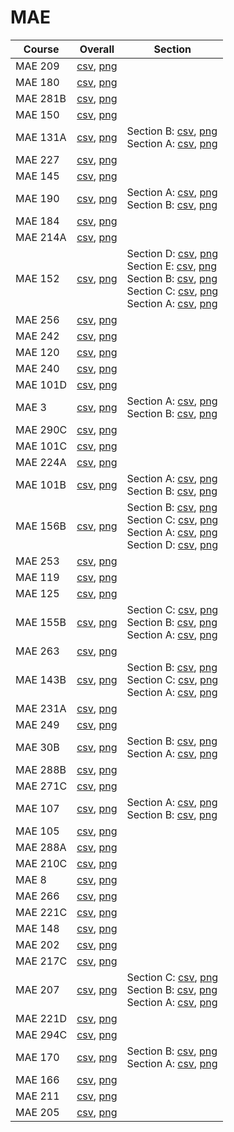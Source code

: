 # MAE

| Course | Overall | Section |
| ------ | ------- | ------- |
| MAE 209 | [csv](https://github.com/UCSD-Historical-Enrollment-Data/2024Spring/blob/main/overall/MAE%20209.csv), [png](https://raw.githubusercontent.com/UCSD-Historical-Enrollment-Data/2024Spring/main/plot_overall/MAE%20209.png) |  |
| MAE 180 | [csv](https://github.com/UCSD-Historical-Enrollment-Data/2024Spring/blob/main/overall/MAE%20180.csv), [png](https://raw.githubusercontent.com/UCSD-Historical-Enrollment-Data/2024Spring/main/plot_overall/MAE%20180.png) |  |
| MAE 281B | [csv](https://github.com/UCSD-Historical-Enrollment-Data/2024Spring/blob/main/overall/MAE%20281B.csv), [png](https://raw.githubusercontent.com/UCSD-Historical-Enrollment-Data/2024Spring/main/plot_overall/MAE%20281B.png) |  |
| MAE 150 | [csv](https://github.com/UCSD-Historical-Enrollment-Data/2024Spring/blob/main/overall/MAE%20150.csv), [png](https://raw.githubusercontent.com/UCSD-Historical-Enrollment-Data/2024Spring/main/plot_overall/MAE%20150.png) |  |
| MAE 131A | [csv](https://github.com/UCSD-Historical-Enrollment-Data/2024Spring/blob/main/overall/MAE%20131A.csv), [png](https://raw.githubusercontent.com/UCSD-Historical-Enrollment-Data/2024Spring/main/plot_overall/MAE%20131A.png) | Section B: [csv](https://github.com/UCSD-Historical-Enrollment-Data/2024Spring/blob/main/section/MAE%20131A_B.csv), [png](https://raw.githubusercontent.com/UCSD-Historical-Enrollment-Data/2024Spring/main/plot_section/MAE%20131A_B.png)<br>Section A: [csv](https://github.com/UCSD-Historical-Enrollment-Data/2024Spring/blob/main/section/MAE%20131A_A.csv), [png](https://raw.githubusercontent.com/UCSD-Historical-Enrollment-Data/2024Spring/main/plot_section/MAE%20131A_A.png) |
| MAE 227 | [csv](https://github.com/UCSD-Historical-Enrollment-Data/2024Spring/blob/main/overall/MAE%20227.csv), [png](https://raw.githubusercontent.com/UCSD-Historical-Enrollment-Data/2024Spring/main/plot_overall/MAE%20227.png) |  |
| MAE 145 | [csv](https://github.com/UCSD-Historical-Enrollment-Data/2024Spring/blob/main/overall/MAE%20145.csv), [png](https://raw.githubusercontent.com/UCSD-Historical-Enrollment-Data/2024Spring/main/plot_overall/MAE%20145.png) |  |
| MAE 190 | [csv](https://github.com/UCSD-Historical-Enrollment-Data/2024Spring/blob/main/overall/MAE%20190.csv), [png](https://raw.githubusercontent.com/UCSD-Historical-Enrollment-Data/2024Spring/main/plot_overall/MAE%20190.png) | Section A: [csv](https://github.com/UCSD-Historical-Enrollment-Data/2024Spring/blob/main/section/MAE%20190_A.csv), [png](https://raw.githubusercontent.com/UCSD-Historical-Enrollment-Data/2024Spring/main/plot_section/MAE%20190_A.png)<br>Section B: [csv](https://github.com/UCSD-Historical-Enrollment-Data/2024Spring/blob/main/section/MAE%20190_B.csv), [png](https://raw.githubusercontent.com/UCSD-Historical-Enrollment-Data/2024Spring/main/plot_section/MAE%20190_B.png) |
| MAE 184 | [csv](https://github.com/UCSD-Historical-Enrollment-Data/2024Spring/blob/main/overall/MAE%20184.csv), [png](https://raw.githubusercontent.com/UCSD-Historical-Enrollment-Data/2024Spring/main/plot_overall/MAE%20184.png) |  |
| MAE 214A | [csv](https://github.com/UCSD-Historical-Enrollment-Data/2024Spring/blob/main/overall/MAE%20214A.csv), [png](https://raw.githubusercontent.com/UCSD-Historical-Enrollment-Data/2024Spring/main/plot_overall/MAE%20214A.png) |  |
| MAE 152 | [csv](https://github.com/UCSD-Historical-Enrollment-Data/2024Spring/blob/main/overall/MAE%20152.csv), [png](https://raw.githubusercontent.com/UCSD-Historical-Enrollment-Data/2024Spring/main/plot_overall/MAE%20152.png) | Section D: [csv](https://github.com/UCSD-Historical-Enrollment-Data/2024Spring/blob/main/section/MAE%20152_D.csv), [png](https://raw.githubusercontent.com/UCSD-Historical-Enrollment-Data/2024Spring/main/plot_section/MAE%20152_D.png)<br>Section E: [csv](https://github.com/UCSD-Historical-Enrollment-Data/2024Spring/blob/main/section/MAE%20152_E.csv), [png](https://raw.githubusercontent.com/UCSD-Historical-Enrollment-Data/2024Spring/main/plot_section/MAE%20152_E.png)<br>Section B: [csv](https://github.com/UCSD-Historical-Enrollment-Data/2024Spring/blob/main/section/MAE%20152_B.csv), [png](https://raw.githubusercontent.com/UCSD-Historical-Enrollment-Data/2024Spring/main/plot_section/MAE%20152_B.png)<br>Section C: [csv](https://github.com/UCSD-Historical-Enrollment-Data/2024Spring/blob/main/section/MAE%20152_C.csv), [png](https://raw.githubusercontent.com/UCSD-Historical-Enrollment-Data/2024Spring/main/plot_section/MAE%20152_C.png)<br>Section A: [csv](https://github.com/UCSD-Historical-Enrollment-Data/2024Spring/blob/main/section/MAE%20152_A.csv), [png](https://raw.githubusercontent.com/UCSD-Historical-Enrollment-Data/2024Spring/main/plot_section/MAE%20152_A.png) |
| MAE 256 | [csv](https://github.com/UCSD-Historical-Enrollment-Data/2024Spring/blob/main/overall/MAE%20256.csv), [png](https://raw.githubusercontent.com/UCSD-Historical-Enrollment-Data/2024Spring/main/plot_overall/MAE%20256.png) |  |
| MAE 242 | [csv](https://github.com/UCSD-Historical-Enrollment-Data/2024Spring/blob/main/overall/MAE%20242.csv), [png](https://raw.githubusercontent.com/UCSD-Historical-Enrollment-Data/2024Spring/main/plot_overall/MAE%20242.png) |  |
| MAE 120 | [csv](https://github.com/UCSD-Historical-Enrollment-Data/2024Spring/blob/main/overall/MAE%20120.csv), [png](https://raw.githubusercontent.com/UCSD-Historical-Enrollment-Data/2024Spring/main/plot_overall/MAE%20120.png) |  |
| MAE 240 | [csv](https://github.com/UCSD-Historical-Enrollment-Data/2024Spring/blob/main/overall/MAE%20240.csv), [png](https://raw.githubusercontent.com/UCSD-Historical-Enrollment-Data/2024Spring/main/plot_overall/MAE%20240.png) |  |
| MAE 101D | [csv](https://github.com/UCSD-Historical-Enrollment-Data/2024Spring/blob/main/overall/MAE%20101D.csv), [png](https://raw.githubusercontent.com/UCSD-Historical-Enrollment-Data/2024Spring/main/plot_overall/MAE%20101D.png) |  |
| MAE 3 | [csv](https://github.com/UCSD-Historical-Enrollment-Data/2024Spring/blob/main/overall/MAE%203.csv), [png](https://raw.githubusercontent.com/UCSD-Historical-Enrollment-Data/2024Spring/main/plot_overall/MAE%203.png) | Section A: [csv](https://github.com/UCSD-Historical-Enrollment-Data/2024Spring/blob/main/section/MAE%203_A.csv), [png](https://raw.githubusercontent.com/UCSD-Historical-Enrollment-Data/2024Spring/main/plot_section/MAE%203_A.png)<br>Section B: [csv](https://github.com/UCSD-Historical-Enrollment-Data/2024Spring/blob/main/section/MAE%203_B.csv), [png](https://raw.githubusercontent.com/UCSD-Historical-Enrollment-Data/2024Spring/main/plot_section/MAE%203_B.png) |
| MAE 290C | [csv](https://github.com/UCSD-Historical-Enrollment-Data/2024Spring/blob/main/overall/MAE%20290C.csv), [png](https://raw.githubusercontent.com/UCSD-Historical-Enrollment-Data/2024Spring/main/plot_overall/MAE%20290C.png) |  |
| MAE 101C | [csv](https://github.com/UCSD-Historical-Enrollment-Data/2024Spring/blob/main/overall/MAE%20101C.csv), [png](https://raw.githubusercontent.com/UCSD-Historical-Enrollment-Data/2024Spring/main/plot_overall/MAE%20101C.png) |  |
| MAE 224A | [csv](https://github.com/UCSD-Historical-Enrollment-Data/2024Spring/blob/main/overall/MAE%20224A.csv), [png](https://raw.githubusercontent.com/UCSD-Historical-Enrollment-Data/2024Spring/main/plot_overall/MAE%20224A.png) |  |
| MAE 101B | [csv](https://github.com/UCSD-Historical-Enrollment-Data/2024Spring/blob/main/overall/MAE%20101B.csv), [png](https://raw.githubusercontent.com/UCSD-Historical-Enrollment-Data/2024Spring/main/plot_overall/MAE%20101B.png) | Section A: [csv](https://github.com/UCSD-Historical-Enrollment-Data/2024Spring/blob/main/section/MAE%20101B_A.csv), [png](https://raw.githubusercontent.com/UCSD-Historical-Enrollment-Data/2024Spring/main/plot_section/MAE%20101B_A.png)<br>Section B: [csv](https://github.com/UCSD-Historical-Enrollment-Data/2024Spring/blob/main/section/MAE%20101B_B.csv), [png](https://raw.githubusercontent.com/UCSD-Historical-Enrollment-Data/2024Spring/main/plot_section/MAE%20101B_B.png) |
| MAE 156B | [csv](https://github.com/UCSD-Historical-Enrollment-Data/2024Spring/blob/main/overall/MAE%20156B.csv), [png](https://raw.githubusercontent.com/UCSD-Historical-Enrollment-Data/2024Spring/main/plot_overall/MAE%20156B.png) | Section B: [csv](https://github.com/UCSD-Historical-Enrollment-Data/2024Spring/blob/main/section/MAE%20156B_B.csv), [png](https://raw.githubusercontent.com/UCSD-Historical-Enrollment-Data/2024Spring/main/plot_section/MAE%20156B_B.png)<br>Section C: [csv](https://github.com/UCSD-Historical-Enrollment-Data/2024Spring/blob/main/section/MAE%20156B_C.csv), [png](https://raw.githubusercontent.com/UCSD-Historical-Enrollment-Data/2024Spring/main/plot_section/MAE%20156B_C.png)<br>Section A: [csv](https://github.com/UCSD-Historical-Enrollment-Data/2024Spring/blob/main/section/MAE%20156B_A.csv), [png](https://raw.githubusercontent.com/UCSD-Historical-Enrollment-Data/2024Spring/main/plot_section/MAE%20156B_A.png)<br>Section D: [csv](https://github.com/UCSD-Historical-Enrollment-Data/2024Spring/blob/main/section/MAE%20156B_D.csv), [png](https://raw.githubusercontent.com/UCSD-Historical-Enrollment-Data/2024Spring/main/plot_section/MAE%20156B_D.png) |
| MAE 253 | [csv](https://github.com/UCSD-Historical-Enrollment-Data/2024Spring/blob/main/overall/MAE%20253.csv), [png](https://raw.githubusercontent.com/UCSD-Historical-Enrollment-Data/2024Spring/main/plot_overall/MAE%20253.png) |  |
| MAE 119 | [csv](https://github.com/UCSD-Historical-Enrollment-Data/2024Spring/blob/main/overall/MAE%20119.csv), [png](https://raw.githubusercontent.com/UCSD-Historical-Enrollment-Data/2024Spring/main/plot_overall/MAE%20119.png) |  |
| MAE 125 | [csv](https://github.com/UCSD-Historical-Enrollment-Data/2024Spring/blob/main/overall/MAE%20125.csv), [png](https://raw.githubusercontent.com/UCSD-Historical-Enrollment-Data/2024Spring/main/plot_overall/MAE%20125.png) |  |
| MAE 155B | [csv](https://github.com/UCSD-Historical-Enrollment-Data/2024Spring/blob/main/overall/MAE%20155B.csv), [png](https://raw.githubusercontent.com/UCSD-Historical-Enrollment-Data/2024Spring/main/plot_overall/MAE%20155B.png) | Section C: [csv](https://github.com/UCSD-Historical-Enrollment-Data/2024Spring/blob/main/section/MAE%20155B_C.csv), [png](https://raw.githubusercontent.com/UCSD-Historical-Enrollment-Data/2024Spring/main/plot_section/MAE%20155B_C.png)<br>Section B: [csv](https://github.com/UCSD-Historical-Enrollment-Data/2024Spring/blob/main/section/MAE%20155B_B.csv), [png](https://raw.githubusercontent.com/UCSD-Historical-Enrollment-Data/2024Spring/main/plot_section/MAE%20155B_B.png)<br>Section A: [csv](https://github.com/UCSD-Historical-Enrollment-Data/2024Spring/blob/main/section/MAE%20155B_A.csv), [png](https://raw.githubusercontent.com/UCSD-Historical-Enrollment-Data/2024Spring/main/plot_section/MAE%20155B_A.png) |
| MAE 263 | [csv](https://github.com/UCSD-Historical-Enrollment-Data/2024Spring/blob/main/overall/MAE%20263.csv), [png](https://raw.githubusercontent.com/UCSD-Historical-Enrollment-Data/2024Spring/main/plot_overall/MAE%20263.png) |  |
| MAE 143B | [csv](https://github.com/UCSD-Historical-Enrollment-Data/2024Spring/blob/main/overall/MAE%20143B.csv), [png](https://raw.githubusercontent.com/UCSD-Historical-Enrollment-Data/2024Spring/main/plot_overall/MAE%20143B.png) | Section B: [csv](https://github.com/UCSD-Historical-Enrollment-Data/2024Spring/blob/main/section/MAE%20143B_B.csv), [png](https://raw.githubusercontent.com/UCSD-Historical-Enrollment-Data/2024Spring/main/plot_section/MAE%20143B_B.png)<br>Section C: [csv](https://github.com/UCSD-Historical-Enrollment-Data/2024Spring/blob/main/section/MAE%20143B_C.csv), [png](https://raw.githubusercontent.com/UCSD-Historical-Enrollment-Data/2024Spring/main/plot_section/MAE%20143B_C.png)<br>Section A: [csv](https://github.com/UCSD-Historical-Enrollment-Data/2024Spring/blob/main/section/MAE%20143B_A.csv), [png](https://raw.githubusercontent.com/UCSD-Historical-Enrollment-Data/2024Spring/main/plot_section/MAE%20143B_A.png) |
| MAE 231A | [csv](https://github.com/UCSD-Historical-Enrollment-Data/2024Spring/blob/main/overall/MAE%20231A.csv), [png](https://raw.githubusercontent.com/UCSD-Historical-Enrollment-Data/2024Spring/main/plot_overall/MAE%20231A.png) |  |
| MAE 249 | [csv](https://github.com/UCSD-Historical-Enrollment-Data/2024Spring/blob/main/overall/MAE%20249.csv), [png](https://raw.githubusercontent.com/UCSD-Historical-Enrollment-Data/2024Spring/main/plot_overall/MAE%20249.png) |  |
| MAE 30B | [csv](https://github.com/UCSD-Historical-Enrollment-Data/2024Spring/blob/main/overall/MAE%2030B.csv), [png](https://raw.githubusercontent.com/UCSD-Historical-Enrollment-Data/2024Spring/main/plot_overall/MAE%2030B.png) | Section B: [csv](https://github.com/UCSD-Historical-Enrollment-Data/2024Spring/blob/main/section/MAE%2030B_B.csv), [png](https://raw.githubusercontent.com/UCSD-Historical-Enrollment-Data/2024Spring/main/plot_section/MAE%2030B_B.png)<br>Section A: [csv](https://github.com/UCSD-Historical-Enrollment-Data/2024Spring/blob/main/section/MAE%2030B_A.csv), [png](https://raw.githubusercontent.com/UCSD-Historical-Enrollment-Data/2024Spring/main/plot_section/MAE%2030B_A.png) |
| MAE 288B | [csv](https://github.com/UCSD-Historical-Enrollment-Data/2024Spring/blob/main/overall/MAE%20288B.csv), [png](https://raw.githubusercontent.com/UCSD-Historical-Enrollment-Data/2024Spring/main/plot_overall/MAE%20288B.png) |  |
| MAE 271C | [csv](https://github.com/UCSD-Historical-Enrollment-Data/2024Spring/blob/main/overall/MAE%20271C.csv), [png](https://raw.githubusercontent.com/UCSD-Historical-Enrollment-Data/2024Spring/main/plot_overall/MAE%20271C.png) |  |
| MAE 107 | [csv](https://github.com/UCSD-Historical-Enrollment-Data/2024Spring/blob/main/overall/MAE%20107.csv), [png](https://raw.githubusercontent.com/UCSD-Historical-Enrollment-Data/2024Spring/main/plot_overall/MAE%20107.png) | Section A: [csv](https://github.com/UCSD-Historical-Enrollment-Data/2024Spring/blob/main/section/MAE%20107_A.csv), [png](https://raw.githubusercontent.com/UCSD-Historical-Enrollment-Data/2024Spring/main/plot_section/MAE%20107_A.png)<br>Section B: [csv](https://github.com/UCSD-Historical-Enrollment-Data/2024Spring/blob/main/section/MAE%20107_B.csv), [png](https://raw.githubusercontent.com/UCSD-Historical-Enrollment-Data/2024Spring/main/plot_section/MAE%20107_B.png) |
| MAE 105 | [csv](https://github.com/UCSD-Historical-Enrollment-Data/2024Spring/blob/main/overall/MAE%20105.csv), [png](https://raw.githubusercontent.com/UCSD-Historical-Enrollment-Data/2024Spring/main/plot_overall/MAE%20105.png) |  |
| MAE 288A | [csv](https://github.com/UCSD-Historical-Enrollment-Data/2024Spring/blob/main/overall/MAE%20288A.csv), [png](https://raw.githubusercontent.com/UCSD-Historical-Enrollment-Data/2024Spring/main/plot_overall/MAE%20288A.png) |  |
| MAE 210C | [csv](https://github.com/UCSD-Historical-Enrollment-Data/2024Spring/blob/main/overall/MAE%20210C.csv), [png](https://raw.githubusercontent.com/UCSD-Historical-Enrollment-Data/2024Spring/main/plot_overall/MAE%20210C.png) |  |
| MAE 8 | [csv](https://github.com/UCSD-Historical-Enrollment-Data/2024Spring/blob/main/overall/MAE%208.csv), [png](https://raw.githubusercontent.com/UCSD-Historical-Enrollment-Data/2024Spring/main/plot_overall/MAE%208.png) |  |
| MAE 266 | [csv](https://github.com/UCSD-Historical-Enrollment-Data/2024Spring/blob/main/overall/MAE%20266.csv), [png](https://raw.githubusercontent.com/UCSD-Historical-Enrollment-Data/2024Spring/main/plot_overall/MAE%20266.png) |  |
| MAE 221C | [csv](https://github.com/UCSD-Historical-Enrollment-Data/2024Spring/blob/main/overall/MAE%20221C.csv), [png](https://raw.githubusercontent.com/UCSD-Historical-Enrollment-Data/2024Spring/main/plot_overall/MAE%20221C.png) |  |
| MAE 148 | [csv](https://github.com/UCSD-Historical-Enrollment-Data/2024Spring/blob/main/overall/MAE%20148.csv), [png](https://raw.githubusercontent.com/UCSD-Historical-Enrollment-Data/2024Spring/main/plot_overall/MAE%20148.png) |  |
| MAE 202 | [csv](https://github.com/UCSD-Historical-Enrollment-Data/2024Spring/blob/main/overall/MAE%20202.csv), [png](https://raw.githubusercontent.com/UCSD-Historical-Enrollment-Data/2024Spring/main/plot_overall/MAE%20202.png) |  |
| MAE 217C | [csv](https://github.com/UCSD-Historical-Enrollment-Data/2024Spring/blob/main/overall/MAE%20217C.csv), [png](https://raw.githubusercontent.com/UCSD-Historical-Enrollment-Data/2024Spring/main/plot_overall/MAE%20217C.png) |  |
| MAE 207 | [csv](https://github.com/UCSD-Historical-Enrollment-Data/2024Spring/blob/main/overall/MAE%20207.csv), [png](https://raw.githubusercontent.com/UCSD-Historical-Enrollment-Data/2024Spring/main/plot_overall/MAE%20207.png) | Section C: [csv](https://github.com/UCSD-Historical-Enrollment-Data/2024Spring/blob/main/section/MAE%20207_C.csv), [png](https://raw.githubusercontent.com/UCSD-Historical-Enrollment-Data/2024Spring/main/plot_section/MAE%20207_C.png)<br>Section B: [csv](https://github.com/UCSD-Historical-Enrollment-Data/2024Spring/blob/main/section/MAE%20207_B.csv), [png](https://raw.githubusercontent.com/UCSD-Historical-Enrollment-Data/2024Spring/main/plot_section/MAE%20207_B.png)<br>Section A: [csv](https://github.com/UCSD-Historical-Enrollment-Data/2024Spring/blob/main/section/MAE%20207_A.csv), [png](https://raw.githubusercontent.com/UCSD-Historical-Enrollment-Data/2024Spring/main/plot_section/MAE%20207_A.png) |
| MAE 221D | [csv](https://github.com/UCSD-Historical-Enrollment-Data/2024Spring/blob/main/overall/MAE%20221D.csv), [png](https://raw.githubusercontent.com/UCSD-Historical-Enrollment-Data/2024Spring/main/plot_overall/MAE%20221D.png) |  |
| MAE 294C | [csv](https://github.com/UCSD-Historical-Enrollment-Data/2024Spring/blob/main/overall/MAE%20294C.csv), [png](https://raw.githubusercontent.com/UCSD-Historical-Enrollment-Data/2024Spring/main/plot_overall/MAE%20294C.png) |  |
| MAE 170 | [csv](https://github.com/UCSD-Historical-Enrollment-Data/2024Spring/blob/main/overall/MAE%20170.csv), [png](https://raw.githubusercontent.com/UCSD-Historical-Enrollment-Data/2024Spring/main/plot_overall/MAE%20170.png) | Section B: [csv](https://github.com/UCSD-Historical-Enrollment-Data/2024Spring/blob/main/section/MAE%20170_B.csv), [png](https://raw.githubusercontent.com/UCSD-Historical-Enrollment-Data/2024Spring/main/plot_section/MAE%20170_B.png)<br>Section A: [csv](https://github.com/UCSD-Historical-Enrollment-Data/2024Spring/blob/main/section/MAE%20170_A.csv), [png](https://raw.githubusercontent.com/UCSD-Historical-Enrollment-Data/2024Spring/main/plot_section/MAE%20170_A.png) |
| MAE 166 | [csv](https://github.com/UCSD-Historical-Enrollment-Data/2024Spring/blob/main/overall/MAE%20166.csv), [png](https://raw.githubusercontent.com/UCSD-Historical-Enrollment-Data/2024Spring/main/plot_overall/MAE%20166.png) |  |
| MAE 211 | [csv](https://github.com/UCSD-Historical-Enrollment-Data/2024Spring/blob/main/overall/MAE%20211.csv), [png](https://raw.githubusercontent.com/UCSD-Historical-Enrollment-Data/2024Spring/main/plot_overall/MAE%20211.png) |  |
| MAE 205 | [csv](https://github.com/UCSD-Historical-Enrollment-Data/2024Spring/blob/main/overall/MAE%20205.csv), [png](https://raw.githubusercontent.com/UCSD-Historical-Enrollment-Data/2024Spring/main/plot_overall/MAE%20205.png) |  |
